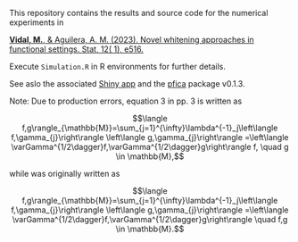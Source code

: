 This repository contains the results and source code for the numerical experiments in

[**Vidal, M.**, & Aguilera, A. M. (2023). Novel whitening approaches in functional settings. Stat, 12( 1), e516.]( https://doi.org/10.1002/sta4.516)

Execute `Simulation.R` in R environments for further details.

See aslo the associated [Shiny app](https://mvidal.shinyapps.io/whitening/) and the [pfica](https://github.com/m-vidal/pfica) package v0.1.3.

Note:
Due to production errors, equation 3 in pp. 3 is written as

```math
\langle f,g\rangle_{\mathbb{M}}=\sum_{j=1}^{\infty}\lambda^{-1}_j\left\langle f,\gamma_{j}\right\rangle \left\langle g,\gamma_{j}\right\rangle =\left\langle \varGamma^{1/2\dagger}f,\varGamma^{1/2\dagger}g\right\rangle f, \quad g \in \mathbb{M},
```
while was originally written as

```math
\langle f,g\rangle_{\mathbb{M}}=\sum_{j=1}^{\infty}\lambda^{-1}_j\left\langle f,\gamma_{j}\right\rangle \left\langle g,\gamma_{j}\right\rangle =\left\langle \varGamma^{1/2\dagger}f,\varGamma^{1/2\dagger}g\right\rangle  \quad  f,g \in \mathbb{M}.
```

